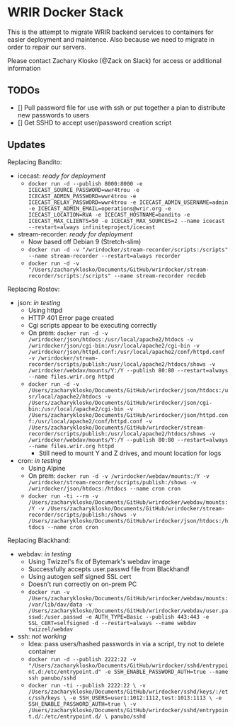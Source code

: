 # WRIR Docker Stack

This is the attempt to migrate WRIR backend services to containers for easier deployment and maintence. Also because we need to migrate in order to repair our servers.

Please contact Zachary Klosko (@Zack on Slack) for access or additional information

## TODOs

- [] Pull password file for use with ssh or put together a plan to distribute new passwords to users
- [] Get SSHD to accept user/password creation script

## Updates

Replacing Bandito:

- icecast: *ready for deployment*
  - `docker run -d --publish 8000:8000 -e ICECAST_SOURCE_PASSWORD=wwr4trou -e ICECAST_ADMIN_PASSWORD=wwr4trou -e ICECAST_RELAY_PASSWORD=wwr4trou -e ICECAST_ADMIN_USERNAME=admin -e ICECAST_ADMIN_EMAIL=operations@wrir.org -e ICECAST_LOCATION=RVA -e ICECAST_HOSTNAME=bandito -e ICECAST_MAX_CLIENTS=50 -e ICECAST_MAX_SOURCES=2 --name icecast --restart=always infiniteproject/icecast`
- stream-recorder: *ready for deployment*
  - Now based off Debian 9 (Stretch-slim)
  - `docker run -d -v "/wrirdocker/stream-recorder/scripts:/scripts" --name stream-recorder --restart=always recorder`
  - `docker run -d -v "/Users/zacharyklosko/Documents/GitHub/wrirdocker/stream-recorder/scripts:/scripts" --name stream-recorder recdeb`

Replacing Rostov:

- json: *in testing*
  - Using httpd
  - HTTP 401 Error page created
  - Cgi scripts appear to be executing correctly
  - On prem: `docker run -d -v /wrirdocker/json/htdocs:/usr/local/apache2/htdocs -v /wrirdocker/json/cgi-bin:/usr/local/apache2/cgi-bin -v /wrirdocker/json/httpd.conf:/usr/local/apache2/conf/httpd.conf -v /wrirdocker/stream-recorder/scripts/publish:/usr/local/apache2/htdocs/shows -v /wrirdocker/webdav/mounts/Y:/Y --publish 80:80 --restart=always --name files.wrir.org httpd`
  - `docker run -d -v /Users/zacharyklosko/Documents/GitHub/wrirdocker/json/htdocs:/usr/local/apache2/htdocs -v /Users/zacharyklosko/Documents/GitHub/wrirdocker/json/cgi-bin:/usr/local/apache2/cgi-bin -v /Users/zacharyklosko/Documents/GitHub/wrirdocker/json/httpd.conf:/usr/local/apache2/conf/httpd.conf -v /Users/zacharyklosko/Documents/GitHub/wrirdocker/stream-recorder/scripts/publish:/usr/local/apache2/htdocs/shows -v /wrirdocker/webdav/mounts/Y:/Y --publish 80:80 --restart=always --name files.wrir.org httpd`
    - Still need to mount Y and Z drives, and mount location for logs
- cron: *in testing*
  - Using Alpine
  - On prem: `docker run -d -v /wrirdocker/webdav/mounts:/Y -v /wrirdocker/stream-recorder/scripts/publish:/shows -v /wrirdocker/json/htdocs:/htdocs --name cron cron`
  - `docker run -ti --rm -v /Users/zacharyklosko/Documents/GitHub/wrirdocker/webdav/mounts:/Y -v /Users/zacharyklosko/Documents/GitHub/wrirdocker/stream-recorder/scripts/publish:/shows -v /Users/zacharyklosko/Documents/GitHub/wrirdocker/json/htdocs:/htdocs --name cron cron`

Replacing Blackhand:

- webdav: *in testing*
  - Using Twizzel's fix of Bytemark's webdav image
  - Successfully accepts user.passwd file from Blackhand!
  - Using autogen self signed SSL cert
  - Doesn't run correctly on on-prem PC
  - `docker run -v /Users/zacharyklosko/Documents/GitHub/wrirdocker/webdav/mounts:/var/lib/dav/data -v /Users/zacharyklosko/Documents/GitHub/wrirdocker/webdav/user.passwd:/user.passwd -e AUTH_TYPE=Basic --publish 443:443 -e SSL_CERT=selfsigned -d --restart=always --name webdav twizzel/webdav`
- ssh: *not working*
  - Idea: pass users/hashed passwords in via a script, try not to delete container
  - `docker run -d --publish 2222:22 -v "/Users/zacharyklosko/Documents/GitHub/wrirdocker/sshd/entrypoint.d:/etc/entrypoint.d" -e SSH_ENABLE_PASSWORD_AUTH=true --name ssh panubo/sshd`
  - `docker run -ti --publish 2222:22 \
  -v /Users/zacharyklosko/Documents/GitHub/wrirdocker/sshd/keys/:/etc/ssh/keys \
  -e SSH_USERS=user1:1012:1112,test:1013:1113 \
  -e SSH_ENABLE_PASSWORD_AUTH=true \
  -v /Users/zacharyklosko/Documents/GitHub/wrirdocker/sshd/entrypoint.d/:/etc/entrypoint.d/ \
  panubo/sshd`